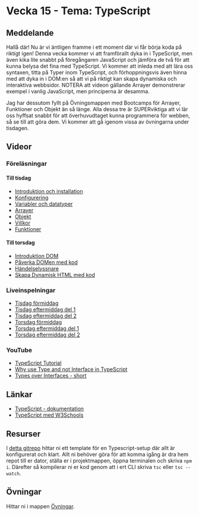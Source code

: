 # Vecka 15 - Tema: TypeScript

## Meddelande
Hallå där! Nu är vi äntligen framme i ett moment där vi får börja koda på riktigt igen! Denna vecka kommer vi att framförallt dyka in i TypeScript, men även kika lite snabbt på föregångaren JavaScript och jämföra de två för att kunna belysa det fina med TypeScript. Vi kommer att inleda med att lära oss syntaxen, titta på Typer inom TypeScript, och förhoppningsvis även hinna med att dyka in i DOM:en så att vi på riktigt kan skapa dynamiska och interaktiva webbsidor. NOTERA att videon gällande Arrayer demonstrerar exempel i vanlig JavaScript, men principerna är desamma. 

Jag har dessutom fyllt på Övningsmappen med Bootcamps för Arrayer, Funktioner och Objekt än så länge. Alla dessa tre är SUPERviktiga att vi lär oss hyffsat snabbt för att överhuvudtaget kunna programmera för webben, så se till att göra dem. Vi kommer att gå igenom vissa av övningarna under tisdagen.

## Videor

### Föreläsningar 

#### Till tisdag
- [Introduktion och installation](https://vimeo.com/777906914/f9fc0538d7?share=copy)
- [Konfigurering](https://vimeo.com/777907090/f9f008f064?share=copy)
- [Variabler och datatyper](https://vimeo.com/914395037/9adc69fd1b?share=copy)
- [Arrayer](https://vimeo.com/760941992/790a734d24)
- [Objekt](https://vimeo.com/918453890/7f7bbab1be?share=copy)
- [Villkor](https://vimeo.com/914799363/6303f6a794?share=copy)
- [Funktioner](https://vimeo.com/916654005/37d6ce2816?share=copy)

#### Till torsdag
- [Introduktion DOM](https://vimeo.com/927587486/2cb57ea7be?share=copy)
- [Påverka DOMen med kod](https://vimeo.com/927588263/2cb36d151c?share=copy)
- [Händelselyssnare](https://vimeo.com/927588037/70f4a2e049?share=copy)
- [Skapa Dynamisk HTML med kod](https://vimeo.com/927587771/27b06fdad1?share=copy)

### Liveinspelningar
- [Tisdag förmiddag](https://vimeo.com/935823324/a58965b022?share=copy)
- [Tisdag eftermiddag del 1](https://vimeo.com/935823382/182d7b131f?share=copy)
- [Tisdag eftermiddag del 2](https://vimeo.com/935823275/75a9cbb540?share=copy)
- [Torsdag förmiddag](https://vimeo.com/936559679/cafcd9bf3e?share=copy)
- [Torsdag eftermiddag del 1](https://vimeo.com/936559619/9408c5fb21?share=copy)
- [Torsdag eftermiddag del 2](https://vimeo.com/936559638/a43b9806e9?share=copy)

### YouTube
- [TypeScript Tutorial](https://www.youtube.com/watch?v=BCg4U1FzODs)
- [Why use Type and not Interface in TypeScript](https://www.youtube.com/watch?v=Idf0zh9f3qQ)
- [Types over Interfaces - short](https://www.youtube.com/shorts/jJGzYdS4ZfY)

## Länkar 
- [TypeScript - dokumentation](https://www.typescriptlang.org/docs/)
- [TypeScript med W3Schools](https://www.w3schools.com/typescript/typescript_intro.php)

## Resurser
I [detta gitrepo](https://github.com/MU23FRONTEND/typescript_template) hittar ni ett template för en Typescript-setup där allt är konfigurerat och klart. Allt ni behöver göra för att komma igång är dra hem repot till er dator, ställa er i projektmappen, öppna terminalen och skriva ```npm i```. Därefter så kompilerar ni er kod genom att i ert CLI skriva ```tsc``` eller ```tsc --watch```.
 
## Övningar
Hittar ni i mappen [Övningar](./Övningar/).
